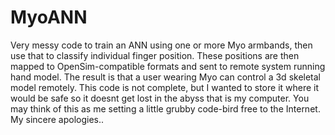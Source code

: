 # MyoANN
Very messy code to train an ANN using one or more Myo armbands, then use that to classify individual finger position.  These positions are then mapped to OpenSim-compatible formats and sent to remote system running hand model. The result is that a user wearing Myo can control a 3d skeletal model remotely.
This code is not complete, but I wanted to store it where it would be safe so it doesnt get lost in the abyss that is my computer. You may think of this as me setting a little grubby code-bird free to the Internet. My sincere apologies..
